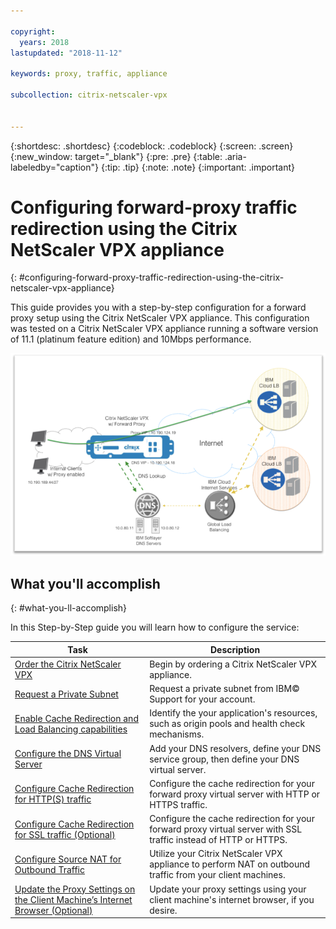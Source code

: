 ```yaml
---

copyright:
  years: 2018
lastupdated: "2018-11-12"

keywords: proxy, traffic, appliance

subcollection: citrix-netscaler-vpx


---
```


{:shortdesc: .shortdesc}
{:codeblock: .codeblock}
{:screen: .screen}
{:new_window: target="_blank"}
{:pre: .pre}
{:table: .aria-labeledby="caption"}
{:tip: .tip}
{:note: .note}
{:important: .important}

# Configuring forward-proxy traffic redirection using the Citrix NetScaler VPX appliance
{: #configuring-forward-proxy-traffic-redirection-using-the-citrix-netscaler-vpx-appliance}

This guide provides you with a step-by-step configuration for a forward proxy setup using the Citrix NetScaler VPX appliance. This configuration was tested on a Citrix NetScaler VPX appliance running a software version of 11.1 (platinum feature edition) and 10Mbps performance.

<img src="images/fp1.png" alt="drawing" style="width: 600px;"/>

## What you'll accomplish
{: #what-you-ll-accomplish}

In this Step-by-Step guide you will learn how to configure the service:

Task  | Description
------------- | -------------
[Order the Citrix NetScaler VPX](/docs/infrastructure/citrix-netscaler-vpx?topic=citrix-netscaler-vpx-order-the-citrix-netscaler-vpx-appliance) | Begin by ordering a Citrix NetScaler VPX appliance.
[Request a Private Subnet](/docs/infrastructure/citrix-netscaler-vpx?topic=citrix-netscaler-vpx-request-a-private-subnet) | Request a private subnet from IBM© Support for your account.
[Enable Cache Redirection and Load Balancing capabilities](/docs/infrastructure/citrix-netscaler-vpx?topic=citrix-netscaler-vpx-enable-cache-redirection-and-load-balancing-capabilities) | Identify the your application's resources, such as origin pools and health check mechanisms.
[Configure the DNS Virtual Server](/docs/infrastructure/citrix-netscaler-vpx?topic=citrix-netscaler-vpx-configure-the-dns-virtual-server) | Add your DNS resolvers, define your DNS service group, then define your DNS virtual server.
[Configure Cache Redirection for HTTP(S) traffic](/docs/infrastructure/citrix-netscaler-vpx?topic=citrix-netscaler-vpx-configure-cache-redirection-for-http-traffic) | Configure the cache redirection for your forward proxy virtual server with HTTP or HTTPS traffic.
[Configure Cache Redirection for SSL traffic (Optional)](/docs/infrastructure/citrix-netscaler-vpx?topic=citrix-netscaler-vpx-configure-cache-redirection-for-ssl-traffic-optional-) | Configure the cache redirection for your forward proxy virtual server with SSL traffic instead of HTTP or HTTPS.
[Configure Source NAT for Outbound Traffic](/docs/infrastructure/citrix-netscaler-vpx?topic=citrix-netscaler-vpx-configure-source-nat-for-outbound-traffic) | Utilize your Citrix NetScaler VPX appliance to perform NAT on outbound traffic from your client machines.
[Update the Proxy Settings on the Client Machine’s Internet Browser (Optional)](/docs/infrastructure/citrix-netscaler-vpx?topic=citrix-netscaler-vpx-update-the-proxy-settings-on-the-client-machine-s-internet-browser-optional-) | Update your proxy settings using your client machine's internet browser, if you desire.
